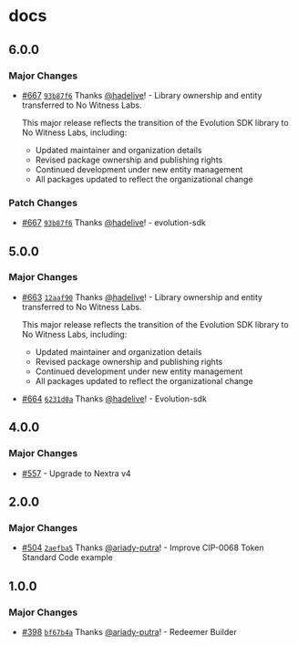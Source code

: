 # docs

## 6.0.0

### Major Changes

- [#667](https://github.com/no-witness-labs/evolution-sdk/pull/667) [`93b87f6`](https://github.com/no-witness-labs/evolution-sdk/commit/93b87f6105da464cb129b56a4029a9d8068311bc) Thanks [@hadelive](https://github.com/hadelive)! - Library ownership and entity transferred to No Witness Labs.

  This major release reflects the transition of the Evolution SDK library to No Witness Labs, including:

  - Updated maintainer and organization details
  - Revised package ownership and publishing rights
  - Continued development under new entity management
  - All packages updated to reflect the organizational change

### Patch Changes

- [#667](https://github.com/no-witness-labs/evolution-sdk/pull/667) [`93b87f6`](https://github.com/no-witness-labs/evolution-sdk/commit/93b87f6105da464cb129b56a4029a9d8068311bc) Thanks [@hadelive](https://github.com/hadelive)! - evolution-sdk

## 5.0.0

### Major Changes

- [#663](https://github.com/no-witness-labs/evolution-sdk/pull/663) [`12aaf90`](https://github.com/no-witness-labs/evolution-sdk/commit/12aaf904d753d9765872c18ad141feee29418a9d) Thanks [@hadelive](https://github.com/hadelive)! - Library ownership and entity transferred to No Witness Labs.

  This major release reflects the transition of the Evolution SDK library to No Witness Labs, including:

  - Updated maintainer and organization details
  - Revised package ownership and publishing rights
  - Continued development under new entity management
  - All packages updated to reflect the organizational change

- [#664](https://github.com/no-witness-labs/evolution-sdk/pull/664) [`6231d0a`](https://github.com/no-witness-labs/evolution-sdk/commit/6231d0a0cd066e85d97da2ba44cca2c86b6e3b8a) Thanks [@hadelive](https://github.com/hadelive)! - Evolution-sdk

## 4.0.0

### Major Changes

- [#557](https://github.com/Anastasia-Labs/evolution-sdk/issues/557) - Upgrade to Nextra v4

## 2.0.0

### Major Changes

- [#504](https://github.com/Anastasia-Labs/evolution-sdk/pull/504) [`2aefba5`](https://github.com/Anastasia-Labs/evolution-sdk/commit/2aefba5236fc82ce5fbb73de252ef8ae149d4136) Thanks [@ariady-putra](https://github.com/ariady-putra)! - Improve CIP-0068 Token Standard Code example

## 1.0.0

### Major Changes

- [#398](https://github.com/Anastasia-Labs/evolution-sdk/pull/398) [`bf67b4a`](https://github.com/Anastasia-Labs/evolution-sdk/commit/bf67b4a311047c879a782f9b566ca6fd58032561) Thanks [@ariady-putra](https://github.com/ariady-putra)! - Redeemer Builder
